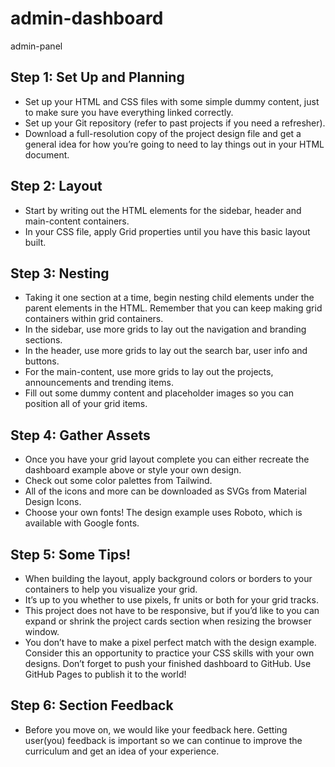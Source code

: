 # admin-dashboard
admin-panel


## Step 1: Set Up and Planning
* Set up your HTML and CSS files with some simple dummy content, just to make sure you have everything linked correctly.
* Set up your Git repository (refer to past projects if you need a refresher).
* Download a full-resolution copy of the project design file and get a general idea for how you’re going to need to lay things out in your HTML document.
## Step 2: Layout
* Start by writing out the HTML elements for the sidebar, header and main-content containers.
* In your CSS file, apply Grid properties until you have this basic layout built.
## Step 3: Nesting
* Taking it one section at a time, begin nesting child elements under the parent elements in the HTML. Remember that you can keep making grid containers within grid containers.
* In the sidebar, use more grids to lay out the navigation and branding sections.
* In the header, use more grids to lay out the search bar, user info and buttons.
* For the main-content, use more grids to lay out the projects, announcements and trending items.
* Fill out some dummy content and placeholder images so you can position all of your grid items.
## Step 4: Gather Assets
* Once you have your grid layout complete you can either recreate the dashboard example above or style your own design.
* Check out some color palettes from Tailwind.
* All of the icons and more can be downloaded as SVGs from Material Design Icons.
* Choose your own fonts! The design example uses Roboto, which is available with Google fonts.
## Step 5: Some Tips!
* When building the layout, apply background colors or borders to your containers to help you visualize your grid.
* It’s up to you whether to use pixels, fr units or both for your grid tracks.
* This project does not have to be responsive, but if you’d like to you can expand or shrink the project cards section when resizing the browser window.
* You don’t have to make a pixel perfect match with the design example. Consider this an opportunity to practice your CSS skills with your own designs.
Don’t forget to push your finished dashboard to GitHub. Use GitHub Pages to publish it to the world!
## Step 6: Section Feedback
* Before you move on, we would like your feedback here. Getting user(you) feedback is important so we can continue to improve the curriculum and get an idea of your experience.